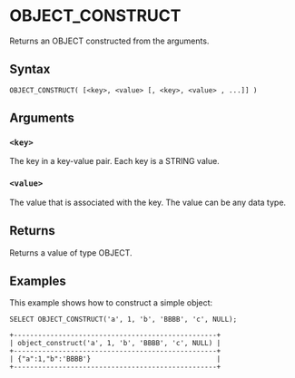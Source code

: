 # OBJECT_CONSTRUCT

Returns an OBJECT constructed from the arguments.

## Syntax

```scopeql
OBJECT_CONSTRUCT( [<key>, <value> [, <key>, <value> , ...]] )
```

## Arguments

### `<key>`

The key in a key-value pair. Each key is a STRING value.

### `<value>`

The value that is associated with the key. The value can be any data type.

## Returns

Returns a value of type OBJECT.

## Examples

This example shows how to construct a simple object:

```scopeql
SELECT OBJECT_CONSTRUCT('a', 1, 'b', 'BBBB', 'c', NULL);
```

```
+--------------------------------------------------+
| object_construct('a', 1, 'b', 'BBBB', 'c', NULL) |
+--------------------------------------------------+
| {"a":1,"b":'BBBB'}                               |
+--------------------------------------------------+
```
